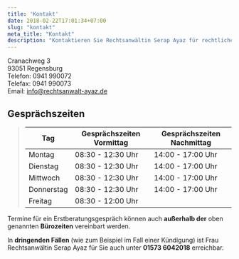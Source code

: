 ```yaml
---
title: 'Kontakt'
date: 2018-02-22T17:01:34+07:00
slug: "kontakt"
meta_title: "Kontakt"
description: "Kontaktieren Sie Rechtsanwältin Serap Ayaz für rechtliche Beratung und Dienstleistungen."
---
```


Cranachweg 3  
93051 Regensburg  
Telefon: 0941 990072  
Telefax: 0941 990073  
Email: [info@rechtsanwalt-ayaz.de](mailto:info@rechtsanwalt-ayaz.de)

## Gesprächszeiten

> | Tag        | Gesprächszeiten Vormittag | Gesprächszeiten Nachmittag |
> |------------|---------------------------|----------------------------|
> | Montag     | 08:30 - 12:30 Uhr         | 14:00 - 17:00 Uhr          |
> | Dienstag   | 08:30 - 12:30 Uhr         | 14:00 - 17:00 Uhr          |
> | Mittwoch   | 08:30 - 12:30 Uhr         | 14:00 - 17:00 Uhr          |
> | Donnerstag | 08:30 - 12:30 Uhr         | 14:00 - 17:00 Uhr          |
> | Freitag    | 08:30 - 12:00 Uhr         |                            |

Termine für ein Erstberatungsgespräch können auch **außerhalb der** oben genannten **Bürozeiten** vereinbart werden.

In **dringenden Fällen** (wie zum Beispiel im Fall einer Kündigung) ist Frau Rechtsanwältin Serap Ayaz für Sie auch unter **01573 6042018** erreichbar.

<!-- ## Anfahrt -->
